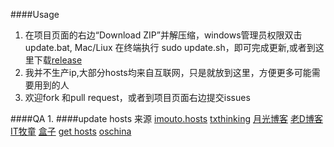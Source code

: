 ﻿####Usage
1. 在项目页面的右边“Download ZIP”并解压缩，windows管理员权限双击update.bat, Mac/Liux 在终端执行 sudo update.sh，即可完成更新,或者到这里下载[release](https://github.com/DingSoung/hosts/releases)
2. 我并不生产ip,大部分hosts均来自互联网，只是就放到这里，方便更多可能需要用到的人
3. 欢迎fork 和pull request，或者到项目页面右边提交issues

####QA
1. 
####update
hosts 来源 [imouto.hosts](https://github.com/zxdrive/imouto.host)
[txthinking](https://github.com/txthinking/google-hosts.git)
[月光博客](http://blog.sina.com.cn/s/blog_591839200102v44p.html?tj=1)
[老D博客](http://laod.cn/black-technology/hosts.html)
[IT牧童](http://itmutong.com/itbaike/%E6%9C%80%E6%96%B0%E4%BF%AE%E6%94%B9hosts%E4%B8%8A%E8%B0%B7%E6%AD%8C/)
[盒子](http://www.360kb.com/kb/2_122.html)
[get hosts](http://serve.netsh.org/pub/gethosts.php)
[oschina](http://git.oschina.net/jiange1236/googlehosts/)